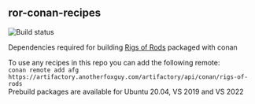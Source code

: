 ror-conan-recipes
---------------

![Build status](https://flat.badgen.net/github/status/AnotherFoxGuy/ror-conan-recipes/)

Dependencies required for building [Rigs of Rods](https://github.com/RigsOfRods/rigs-of-rods) packaged with conan

To use any recipes in this repo you can add the following remote:  
`conan remote add afg https://artifactory.anotherfoxguy.com/artifactory/api/conan/rigs-of-rods`  
Prebuild packages are available for Ubuntu 20.04, VS 2019 and VS 2022
